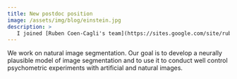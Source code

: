 ```yaml
---
title: New postdoc position
image: /assets/img/blog/einstein.jpg
description: >
   I joined [Ruben Coen-Cagli's team](https://sites.google.com/site/rubencoencagli/) at Albert Einstein College of Medicine in NYC on September the 20th !
---
```


We work on natural image segmentation. Our goal is to develop a neurally plausible model of image segmentation and to use it to conduct well control psychometric experiments with artificial and natural images. 

